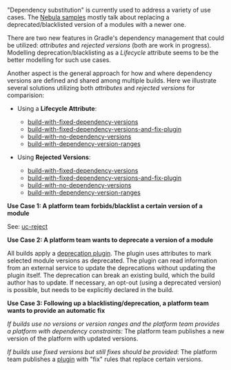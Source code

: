 "Dependency substitution" is currently used to address a variety of use cases.
The [Nebula samples](https://github.com/nebula-plugins/example-project/blob/master/README.md#2-resolution-rules) mostly talk about replacing a deprecated/blacklisted version of a modules with a newer one.

There are two new features in Gradle's dependency management that could be utilized: _attributes_ and _rejected versions_ (both are work in progress).
Modelling deprecation/blacklisting as a _Lifecycle_ attribute seems to be the better modelling for such use cases.

Another aspect is the general approach for how and where dependency versions are defined and shared among multiple builds.
Here we illustrate several solutions utilizing both _attributes_ and _rejected versions_ for comparision:

- Using a **Lifecycle Attribute**:
  - [build-with-fixed-dependency-versions](substitute-by-deprecation/build-with-fixed-dependency-versions/build.gradle.kts)
  - [build-with-fixed-dependency-versions-and-fix-plugin](substitute-by-deprecation/build-with-fixed-dependency-versions-and-fix-plugin/build.gradle.kts)
  - [build-with-no-dependency-versions](substitute-by-deprecation/build-with-no-dependency-versions/build.gradle.kts)
  - [build-with-dependency-version-ranges](substitute-by-deprecation/build-with-dependency-version-ranges/build.gradle.kts)

- Using **Rejected Versions**:
  - [build-with-fixed-dependency-versions](substitute-by-reject/build-with-fixed-dependency-versions/build.gradle.kts)
  - [build-with-fixed-dependency-versions-and-fix-plugin](substitute-by-reject/build-with-fixed-dependency-versions-and-fix-plugin/build.gradle.kts)
  - [build-with-no-dependency-versions](substitute-by-reject/build-with-no-dependency-versions/build.gradle.kts)
  - [build-with-dependency-version-ranges](substitute-by-reject/build-with-dependency-version-ranges/build.gradle.kts)

**Use Case 1: A platform team forbids/blacklist a certain version of a module**

See: [uc-reject](../uc-reject/README.md)

**Use Case 2: A platform team wants to deprecate a version of a module**

All builds apply a [deprecation plugin](substitute-by-deprecation/build-with-no-dependency-versions/buildSrc/src/main/kotlin/MyDeprecationPlugin.kt).
The plugin uses attributes to mark selected module versions as deprecated.
The plugin can read information from an external service to update the deprecations without updating the plugin itself.
The deprecation can break an existing build, which the build author has to update. 
If necessary, an opt-out (using a deprecated version) is possible, but needs to be explicitly declared in the build.

**Use Case 3: Following up a blacklisting/deprecation, a platform team wants to provide an automatic fix**

_If builds use no versions or version ranges and the platform team provides a platform with dependency constraints:_
The platform team publishes a new version of the platform with updated versions.

_If builds use fixed versions but still fixes should be provided_:
The platform team publishes a [plugin](substitute-by-deprecation/build-with-fixed-dependency-versions-and-fix-plugin/buildSrc/src/main/kotlin/MyDependencyFixPlugin.kt) with "fix" rules that replace certain versions.

